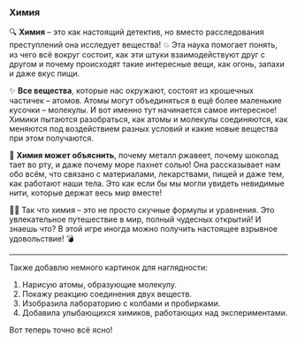 ### Химия

🔍 **Химия** – это как настоящий детектив, но вместо расследования преступлений она исследует вещества! 💥 Эта наука помогает понять, из чего всё вокруг состоит, как эти штуки взаимодействуют друг с другом и почему происходят такие интересные вещи, как огонь, запахи и даже вкус пищи.

✨ **Все вещества**, которые нас окружают, состоят из крошечных частичек – атомов. Атомы могут объединяться в ещё более маленькие кусочки – молекулы. И вот именно тут начинается самое интересное! Химики пытаются разобраться, как атомы и молекулы соединяются, как меняются под воздействием разных условий и какие новые вещества при этом получаются.

🎇 **Химия может объяснить**, почему металл ржавеет, почему шоколад тает во рту, и даже почему море пахнет солью! Она рассказывает нам обо всём, что связано с материалами, лекарствами, пищей и даже тем, как работают наши тела. Это как если бы мы могли увидеть невидимые нити, которые держат весь мир вместе!

👩‍🔬 Так что химия – это не просто скучные формулы и уравнения. Это увлекательное путешествие в мир, полный чудесных открытий! И знаешь что? В этой игре иногда можно получить настоящее взрывное удовольствие! 💣

---

Также добавлю немного картинок для наглядности:

1. Нарисую атомы, образующие молекулу.  
2. Покажу реакцию соединения двух веществ.  
3. Изобразила лабораторию с колбами и пробирками.  
4. Добавила улыбающихся химиков, работающих над экспериментами.

Вот теперь точно всё ясно!